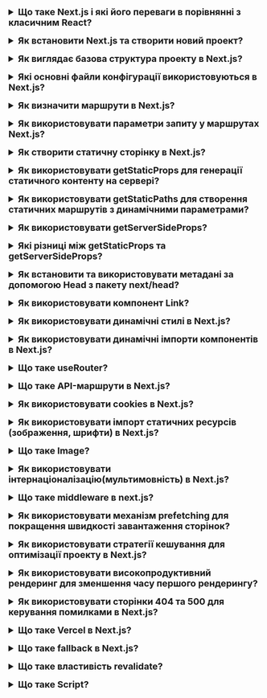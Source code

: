 <details style="margin-bottom: 15px;">
  <summary style="cursor: pointer; outline: none; font-weight: bold; font-size: 18px;">
    Що таке Next.js і які його переваги в порівнянні з класичним React?
  </summary>
  <div style="padding: 10px; font-size: 16px;">
    <p>Next.js - це фреймворк для веб-розробки, заснований на React. Він надає ряд функцій, які спрощують та оптимізують процес розробки веб-додатків.<br>
    Основні переваги Next.js у порівнянні з класичним React:<br>
    - Швидкість загрузки. Next.js використовує технологію серверної попередньої обробки (SSR), яка дозволяє генерувати статичний код для частини або всього додатку. Це значно скорочує час загрузки додатку, особливо для першої сторінки.<br>
    - SEO. SSR також покращує SEO додатку, оскільки Google може індексувати статичний код додатку.<br>
    - Розширюваність. Next.js пропонує широкий спектр функцій і розширень, які можна використовувати для створення складних веб-додатків.</p>
  </div>
</details>
<details style="margin-bottom: 15px;">
  <summary style="cursor: pointer; outline: none; font-weight: bold; font-size: 18px;">
    Як встановити Next.js та створити новий проект?
  </summary>
  <div style="padding: 10px; font-size: 16px;">
    <p>Встановлення Next.js глобально: npm install -g create-next-app</p>
    <p>Створення нового проекту: npx create-next-app my-nextjs-app</p>
  </div>
</details>
<details style="margin-bottom: 15px;">
  <summary style="cursor: pointer; outline: none; font-weight: bold; font-size: 18px;">
    Як виглядає базова структура проекту в Next.js?
  </summary>
  <div style="padding: 10px; font-size: 16px;">
    <p>
    - public: Каталог public містить статичний вміст, який буде доступний для всіх користувачів, незалежно від того, чи завантажуються вони з сервера чи ні. Наприклад, ви можете розмістити в цьому каталозі favicon, зображення, CSS-файли або JavaScript-файли.<br>
    - src: Каталог src містить код вашого додатку. Він поділений на наступні підкаталоги:<br>
       * components - містить компоненти React, які використовуються в додатку.<br>
       * pages - містить сторінки додатку.<br>
       * styles - містить стилі для додатку.<br>
    - pages: Каталог pages містить код сторінок додатку. Кожна сторінка представлена ​​файлом з розширенням .js. Назва файлу визначає маршрут сторінки. Наприклад, файл pages/index.js відповідає за сторінку з маршрутом /.<br>
    - components: Каталог components містить компоненти React, які використовуються в додатку. Компоненти React - це самостійні блоки коду, які можна використовувати повторно в різних місцях додатку.<br>
    - styles: Каталог styles містить стилі для додатку. Стилі можна написати в CSS, SCSS або стилі React.<br>
    - package.json: Файл package.json містить інформацію про проект, включаючи список залежностей. Залежності - це сторонні бібліотеки, які можна використовувати в додатку.</p>
  </div>
</details>
<details style="margin-bottom: 15px;">
  <summary style="cursor: pointer; outline: none; font-weight: bold; font-size: 18px;">
    Які основні файли конфігурації використовуються в Next.js?
  </summary>
  <div style="padding: 10px; font-size: 16px;">
    <p>next.config.js: Цей файл дозволяє вам налаштовувати різні параметри конфігурації для вашого Next.js додатку. Наприклад, ви можете визначити кастомні заголовки, налаштувати Webpack або додати плагіни.
    </p>
    <p>.env та .env.local: Файли оточення дозволяють вам визначити змінні середовища, які використовуються в різних частинах вашого додатку. Наприклад, ви можете визначити API ключі чи інші конфіденційні дані.</p>
  </div>
</details>
<details style="margin-bottom: 15px;">
  <summary style="cursor: pointer; outline: none; font-weight: bold; font-size: 18px;">
    Як визначити маршрути в Next.js?
  </summary>
  <div style="padding: 10px; font-size: 16px;">
    <p>В Next.js маршрути визначаються шляхом створення файлів у папці pages вашого проекту. Кожен файл у цій папці автоматично стає маршрутом в вашому додатку. Назва файлу визначає частину шляху URL для цього маршруту.</p>
    <p>Базовий маршрут: Створіть файл pages/index.js для створення головної сторінки вашого сайту. Цей файл буде кореневим маршрутом /.</p>
    <p>Статичні маршрути: Якщо ви хочете створити статичні сторінки з фіксованими URL, створіть файли у папці pages зі змінною частиною URL в імені файлу.</p>
    <p>Динамічні маршрути: Якщо вам потрібно створити динамічні маршрути з параметрами в URL, використовуйте квадратні дужки [] та імена параметрів в іменах файлів. Наприклад, [id].js</p>
  </div>
</details>
<details style="margin-bottom: 15px;">
  <summary style="cursor: pointer; outline: none; font-weight: bold; font-size: 18px;">
    Як використовувати параметри запиту у маршрутах Next.js?
  </summary>
  <div style="padding: 10px; font-size: 16px;">
    <p>У Next.js параметри запиту можна використовувати в маршрутах для отримання доступу до динамічних частин URL. Параметри запиту передаються через об'єкт query об'єкта router та можуть бути використані в компоненті сторінки.<br>
    const router = useRouter();<br>
    const { id } = router.query;</p>
  </div>
</details>
<details style="margin-bottom: 15px;">
  <summary style="cursor: pointer; outline: none; font-weight: bold; font-size: 18px;">
    Як створити статичну сторінку в Next.js?
  </summary>
  <div style="padding: 10px; font-size: 16px;">
    <p>Статичні сторінки в Next.js можна створити шляхом використання статичного генерації (Static Generation). Для цього слід використовувати функції getStaticProps та getStaticPaths. Важливо вказати в getStaticPaths fallback: false або fallback: true</p>
    <p>Якщо fallback має значення false, то маршрути, які не були генеровані статично, будуть вирішуватися сторінкою 404.</p>
    <p>Якщо fallback має значення true, то маршрути, які не були генеровані статично, будуть вирішуватися сторінкою, яка буде генеруватися динамічно на основі запиту.</p>
  </div>
</details>
<details style="margin-bottom: 15px;">
  <summary style="cursor: pointer; outline: none; font-weight: bold; font-size: 18px;">
    Як використовувати getStaticProps для генерації статичного контенту на сервері?
  </summary>
  <div style="padding: 10px; font-size: 16px;">
    <p>Функція getStaticProps використовується для генерації статичного контенту на сервері в Next.js. Ця функція дозволяє вам попередньо згенерувати сторінку на сервері під час збирання проекту (замість генерації на кожний запит), що поліпшує продуктивність та швидкодію вашого додатку. Повертає обєкт props з data.</p>
  </div>
</details>
<details style="margin-bottom: 15px;">
  <summary style="cursor: pointer; outline: none; font-weight: bold; font-size: 18px;">
    Як використовувати getStaticPaths для створення статичних маршрутів з динамічними параметрами?
  </summary>
  <div style="padding: 10px; font-size: 16px;">
    <p>Функція getStaticPaths використовується для створення статичних маршрутів з динамічними параметрами в Next.js. Ця функція визначає можливі значення параметрів для динамічного маршруту та генерує статичні файли для кожного значення параметра під час збирання проекту. Наприклад, products/[id].js. Повертає обєкт props з data. Важливо вказати в getStaticPaths fallback: true.</p>
  </div>
</details>
<details style="margin-bottom: 15px;">
  <summary style="cursor: pointer; outline: none; font-weight: bold; font-size: 18px;">
    Як використовувати getServerSideProps?
  </summary>
  <div style="padding: 10px; font-size: 16px;">
    <p>Функція getServerSideProps використовується для генерації сторінок на сервері при кожному запиті у Next.js. Ця функція викликається на сервері при кожному запиті та повертає дані, які будуть використовуватися для рендерингу сторінки. Використання getServerSideProps підходить, коли вам потрібно обробляти динамічні дані на сервері, які можуть змінюватися при кожному запиті. Ця функція повинна повертати об'єкт, який містить властивість props з необхідними даними для сторінки.<br>Функція корисна, коли вам потрібно обробляти динамічні дані на сервері для кожного запиту, і ваші дані можуть часто змінюватися. Однак слід враховувати, що цей підхід може призвести до меншої продуктивності порівняно зі статичною генерацією, оскільки дані генеруються на сервері при кожному запиті.</p>
  </div>
</details>
<details style="margin-bottom: 15px;">
  <summary style="cursor: pointer; outline: none; font-weight: bold; font-size: 18px;">
    Які різниці між getStaticProps та getServerSideProps?
  </summary>
  <div style="padding: 10px; font-size: 16px;">
    <p>getStaticProps та getServerSideProps - це два методи, які використовуються в Next.js для отримання даних на сервері перед рендерингом сторінок. Однак вони відрізняються в тому, коли та як вони отримують та обробляють ці дані.<br>
    - getStaticProps(Static Site Generation (SSG)):<br>
    * Статична генерація:<br>
    - Використовується для статичного генерації сторінок під час збирання проекту.<br>
    - Статично згенеровані сторінки зберігаються в кеші та повторно використовуються для кожного запиту, поки не відбудеться повторне збирання проекту.<br>
    * Performance:<br>
    - Покращує продуктивність, оскільки сторінки заздалегідь генеруються та кешуються.<br>
    * Статичні дані:<br>
    - Ідеально підходить для сторінок, які не часто змінюються, таких як блоги, новини тощо.<br>
    - getServerSideProps(Server-Side Rendering (SSR)):<br>
    * Динамічний рендеринг:<br>
    - Використовується для генерації сторінок на сервері при кожному запиті.<br>
    - Нові дані обчислюються для кожного запиту на сервері.<br>
    * Performance:<br>
    - Може призвести до меншої продуктивності порівняно із статичним генерацією, оскільки дані генеруються на сервері при кожному запиті.<br>
    * Динамічні дані:<br>
    - Використовується для сторінок з часто змінюючимся контентом або якщо потрібно отримати дані на сервері в реальному часі.<br>
    Коли використовувати який метод?<br>
    - getStaticProps:<br>
    - Використовуйте, якщо контент сторінки не змінюється часто та його можна статично згенерувати під час збирання проекту.<br>
    - getServerSideProps:<br>
    - Використовуйте, якщо вам потрібно генерувати сторінку на сервері при кожному запиті або якщо ваші дані часто змінюються.</p>
  </div>
</details>
<details style="margin-bottom: 15px;">
  <summary style="cursor: pointer; outline: none; font-weight: bold; font-size: 18px;">
    Як встановити та використовувати метадані за допомогою Head з пакету next/head?
  </summary>
  <div style="padding: 10px; font-size: 16px;">
    <p>Next.js надає next/head для управління метаданими сторінки. Цей пакет дозволяє динамічно встановлювати метатеги, такі як title, meta, link, тощо, для кожної сторінки. Встановлені метадані будуть відображатися в розмітці HTML сторінки.</p>
  </div>
</details>
<details style="margin-bottom: 15px;">
  <summary style="cursor: pointer; outline: none; font-weight: bold; font-size: 18px;">
    Як використовувати компонент Link?
  </summary>
  <div style="padding: 10px; font-size: 16px;">
    <p>Компонент Link в Next.js використовується для створення навігаційних посилань між сторінками в додатку. Основна перевага використання Link полягає в тому, що він використовує клієнтську навігацію, яка дозволяє переходити між сторінками без повторного завантаження всього додатку. Важливо відзначити, що компонент Link може обгортати будь-який елемент, але його дочірній елемент повинен бути посиланням (<code><a></code>), яке буде відображати текст чи інші елементи. <br>
    Перелік основних атрибутів: <br>
    href (обов'язковий): Вказує маршрут, на який ви хочете перейти.<br>
    as: Використовується для визначення вигляду URL на виводі. Зазвичай використовується разом з динамічними маршрутами.<br>
    replace: Якщо вказано true, то при натисканні на посилання сторінка буде замінена в історії замість додавання нового запису.<br>
    scroll: Якщо вказано false, то при натисканні на посилання не буде виконано прокрутку на верх сторінки.<br>
    prefetch: Якщо вказано false, то передзавантаження сторінки відключиться.<br>
    passHref: Якщо вказано true, то href буде передано як пропс до дочірнього елемента.<br>
    shallow: Якщо вказано true, то при натисканні на посилання буде викликано тільки метод componentDidUpdate в компоненті, але не буде викликано getStaticProps або getServerSideProps на новій сторінці.</p>
  </div>
</details>
<details style="margin-bottom: 15px;">
  <summary style="cursor: pointer; outline: none; font-weight: bold; font-size: 18px;">
    Як використовувати динамічні стилі в Next.js?
  </summary>
  <div style="padding: 10px; font-size: 16px;">
    <p>За допомогою бібліотеки styled-components, можна створювати динамічні локальні стилі.</p>
  </div>
</details>
<details style="margin-bottom: 15px;">
  <summary style="cursor: pointer; outline: none; font-weight: bold; font-size: 18px;">
    Як використовувати динамічні імпорти компонентів в Next.js?
  </summary>
  <div style="padding: 10px; font-size: 16px;">
    <p>Next.js підтримує динамічні імпорти, які дозволяють забезпечити ліниве завантаження компонентів, тобто завантаження компонента тільки тоді, коли він дійсно потрібний. Для використання динамічних імпортів компонентів в Next.js використовуйте функцію dynamic. <br>
    Наприклад, const DynamicComponent = dynamic(<br>
        () => import('../components/MyLazyComponent'),<br>
        {<br>
          loading: () => p Loading... p,<br>
          ssr: false, // Виключає ліниве завантаження на сервері<br>
          loadingTimeout: 10000, // Таймаут завантаження компонента (10 секунд)<br>
        }<br>
    );<br>
    Параметри:<br>
    1. loadFn: Функція, яка повертає import() з компонентом, який ви хочете ліниво завантажити.<br>
    2. options: Об'єкт параметрів:<br>
    - loading: Компонент чи функція, яка повертає React-елемент, який відображається під час завантаження.<br>
    - ssr: Логічне значення, вказує, чи потрібно виконати ліниве завантаження на сервері (використовується, якщо ви хочете використовувати ліниве завантаження під час серверного рендерингу).<br>
    - loadingTimeout: Час (в мілісекундах), через який відбудеться таймаут під час завантаження компонента. Якщо компонент не завантажується за цей час, відображається компонент, вказаний в loading.</p>
  </div>
</details>
<details style="margin-bottom: 15px;">
  <summary style="cursor: pointer; outline: none; font-weight: bold; font-size: 18px;">
    Що таке useRouter?
  </summary>
  <div style="padding: 10px; font-size: 16px;">
    <p>useRouter - це хук, який надається Next.js у пакеті next/router. Цей хук призначений для використання в функціональних компонентах React для отримання інформації про маршрут (URL) та навігації на клієнтській стороні.<br>
    Основні функції useRouter включають:<br>
    1. Отримання інформації про маршрут: За допомогою useRouter ви можете отримати різні параметри маршруту, такі як query (параметри URL), pathname (шлях до поточної сторінки), asPath (актуальний шлях з параметрами) та інші. Наприклад, const router = useRouter(); router.query, router.pathname, router.asPath<br>
    2.Навігація на інші сторінки: Хук useRouter також надає можливість використовувати push, replace та інші методи для навігації на інші сторінки.<br>
    Mожна використовувати useRouter тільки в компонентах, які викликаються на клієнтській стороні. Це не працює на сервері під час серверного рендерингу.</p>
  </div>
</details>
<details style="margin-bottom: 15px;">
  <summary style="cursor: pointer; outline: none; font-weight: bold; font-size: 18px;">
    Що таке API-маршрути в Next.js?
  </summary>
  <div style="padding: 10px; font-size: 16px;">
    <p>API-маршрути в Next.js — це спосіб створення серверної логіки та обробки HTTP-запитів в рамках вашого Next.js додатку. Зазвичай це використовується для створення API для взаємодії з фронтендом вашого додатку чи для взаємодії з зовнішніми службами.<br>
    Основні риси API-маршрутів в Next.js:<br>
    1. Розташування в pages/api: Файли, розташовані в папці pages/api, автоматично визначаються як API-маршрути. Наприклад, файл pages/api/users.js буде доступний за шляхом /api/users.<br>
    2. Інтеграція з фронтендом: API-маршрути Next.js можна викликати з фронтенду (наприклад, з React-компонентів) за допомогою стандартних HTTP-запитів.<br>
    3.Використання функції handler: У кожному API-маршруті ви експортуєте функцію handler, яка приймає req (об'єкт запиту) та res (об'єкт відповіді). Ця функція обробляє логіку запиту та визначає відповідь.<br>
    Наприклад, <br>export default function handler(req, res) {<br>
    res.status(200).json({ message: 'Hello, world!' });}</p>
  </div>
</details>
<details style="margin-bottom: 15px;">
  <summary style="cursor: pointer; outline: none; font-weight: bold; font-size: 18px;">
    Як використовувати cookies в Next.js?
  </summary>
  <div style="padding: 10px; font-size: 16px;">
    <p>В Next.js можливо використовувати модуль cookies з бібліотеки cookie для роботи з кукісами. npm install cookie</p>
  </div>
</details>
<details style="margin-bottom: 15px;">
  <summary style="cursor: pointer; outline: none; font-weight: bold; font-size: 18px;">
    Як використовувати імпорт статичних ресурсів (зображення, шрифти) в Next.js?
  </summary>
  <div style="padding: 10px; font-size: 16px;">
    <p>У Next.js для імпорту статичних ресурсів, таких як зображення, шрифти та інші статичні файли, використовується спеціальний синтаксис та папка public. Наприклад, <br>
    1. Зображення:<br>
    - Створення папки public:Створіть папку з назвою public у кореневій директорії вашого Next.js проекту.<br>
    - Розміщення зображення: Помістіть ваші зображення в папку public/images. Наприклад, public/images/example.jpg.<br>
    2. Шрифти:<br>
    - Створення папки public: Створіть папку з назвою public у кореневій директорії вашого Next.js проекту.<br>
    - Розміщення шрифтів: Помістіть ваші шрифти в папку public/fonts. Наприклад, public/fonts/example.ttf.<br>
    Аналогічно можна додавати інші статичні ресурси, такі як CSS-файли, JS-файли, JSON та інші, в папку public, а потім імпортувати їх у компонентах та сторінках за допомогою спеціального синтаксису /public. Важливо зауважити, що файли, розміщені у папці public, автоматично стають доступними на сервері та будуть оптимізовані для видачі на клієнтській стороні.
    </p>
  </div>
</details>
<details style="margin-bottom: 15px;">
  <summary style="cursor: pointer; outline: none; font-weight: bold; font-size: 18px;">
    Що таке Image?
  </summary>
  <div style="padding: 10px; font-size: 16px;">
    <p>У Next.js модуль Image є частиною next/image і використовується для оптимізації завантаження та відображення зображень на веб-сайті. Це допомагає автоматично оптимізувати та кешувати зображення для покращення швидкодії сайту. Перш ніж використовувати Image в Next.js, переконайтеся, що ви встановили модуль: npm install next/image.<br>
    Атрибути:<br>
    1. src (обов'язковий): Шлях або URL до зображення.<br>
    2. alt (рекомендований): Текстовий опис зображення для полегшення доступу та SEO.<br>
    3. width (обов'язковий): Ширина зображення в пікселях.<br>
    4. height (обов'язковий): Висота зображення в пікселях.<br>
    5. layout (опціонально): Тип розташування зображення. Зазвичай використовується responsive для автоматичного визначення розмірів. Інші варіанти включають fixed та intrinsic.<br>
    6. objectFit (опціонально): Стиль об'єкта CSS для контролю вигляду зображення в контейнері.<br>
    7. priority (опціонально): Помічає зображення як "пріоритетне", що дозволяє воно завантажуватися раніше інших зображень.<br>
    8. loading (опціонально): Задає поведінку завантаження зображення. Може бути eager (завантажити негайно) або lazy (ліниве завантаження).<br>
    9. className (опціонально): Клас CSS, який буде застосований до тега зображення.
    </p>
  </div>
</details>
<details style="margin-bottom: 15px;">
  <summary style="cursor: pointer; outline: none; font-weight: bold; font-size: 18px;">
    Як використовувати інтернаціоналізацію(мультимовність) в Next.js?
  </summary>
  <div style="padding: 10px; font-size: 16px;">
    <p>В Next.js для інтернаціоналізації можна використовувати бібліотеку next-i18next. <br>
    1. Встановіть бібліотеку. <br>
    2. Створіть файли конфігурації для next-i18next та i18next. У кореневій папці вашого проекту створіть файл next-i18next.config. У папці public створіть папку locales та в ній файли з перекладами для кожної мови (наприклад, en.json, es.json, тощо).js. За допомогою const { t } = useTranslation('common'); можна обробляти json.</p>
  </div>
</details>
<details style="margin-bottom: 15px;">
  <summary style="cursor: pointer; outline: none; font-weight: bold; font-size: 18px;">
    Що таке middleware в next.js?
  </summary>
  <div style="padding: 10px; font-size: 16px;">
    <p>Middleware в Next.js - це функції, які дозволяють вам виконувати код під час обробки запитів на сервері перед тим, як відбудеться рендеринг сторінки. Це дає можливість вставляти свою власну логіку для обробки запитів, таку як логування, автентифікація, обробка даних, обробка помилок тощо. В Next.js middleware може бути використано для обробки API-маршрутів або в статичних сторінках під час серверного рендерингу. Основна ідея використання middleware в Next.js базується на тому, що обробник (handler) зазвичай приймає req (об'єкт запиту) і res (об'єкт відповіді), а middleware може викликати цей обробник або вирішувати запит самостійно.</p>
  </div>
</details>
<details style="margin-bottom: 15px;">
  <summary style="cursor: pointer; outline: none; font-weight: bold; font-size: 18px;">
    Як використовувати механізм prefetching для покращення швидкості завантаження сторінок?
  </summary>
  <div style="padding: 10px; font-size: 16px;">
    <p>В Next.js механізм prefetching використовується для покращення швидкості завантаження сторінок, завдяки попередньому завантаженню ресурсів, які, ймовірно, будуть використані на наступних сторінках. Prefetching може бути включено автоматично або вручну.<br>
    * Автоматичне prefetching:<br>
    - Next.js автоматично включає автоматичне prefetching для локальних посилань на сторінки в межах вашого додатку, коли ви використовуєте компонент Link з Next.js.
    * Ручне prefetching:<br>
    - Якщо ви хочете вручну включити prefetching для деяких ресурсів, ви можете використовувати компонент next/link та проп prefetch. Link href="/other-page" prefetch. Параметр prefetch у компонента Link дозволяє вам вручну включити prefetching для вказаного посилання.<br> Важливо враховувати, що автоматичне prefetching може бути корисним, але воно також може призвести до додаткового завантаження ресурсів, яке не завжди є необхідним. </p>
  </div>
</details>
<details style="margin-bottom: 15px;">
  <summary style="cursor: pointer; outline: none; font-weight: bold; font-size: 18px;">
    Як використовувати стратегії кешування для оптимізації проекту в Next.js?
  </summary>
  <div style="padding: 10px; font-size: 16px;">
    <p>Ось декілька стратегій кешування, які ви можете використовувати в Next.js:<br>
        1. Стратегія stale-while-revalidate:<br>
        Ця стратегія використовується за замовчуванням в Next.js і дозволяє кешувати сторінки і одночасно здійснювати запит на оновлення. Коли запит іде на сервер для оновлення сторінки, стара версія сторінки все ще віддається з кешу. Після завантаження нової версії, вона замінює стару.<br>
        2. Стратегія cache-first:<br>
        Ця стратегія використовується, коли важливість стабільності та швидкості завантаження більш важлива, ніж оновлення даних. Це означає, що спочатку використовується кешована версія, і лише при її відсутності (або якщо вона застаріла), відбувається спроба оновлення.<br>
        3. Використання CDN:<br>
        Іншим способом оптимізації кешування є використання Content Delivery Network (CDN), яке може надавати кешування на рівні CDN, забезпечуючи високу швидкість віддачі ресурсів.</p>
  </div>
</details>
<details style="margin-bottom: 15px;">
  <summary style="cursor: pointer; outline: none; font-weight: bold; font-size: 18px;">
    Як використовувати високопродуктивний рендеринг для зменшення часу першого рендерингу?
  </summary>
  <div style="padding: 10px; font-size: 16px;">
    <p>1. Server-Side Rendering (SSR): Next.js дозволяє використовувати Server-Side Rendering (SSR), що означає, що рендеринг сторінок відбувається на сервері, а не в браузері. Це дозволяє вам генерувати HTML-код на сервері та надсилати його клієнту, що може зменшити час до першого рендерингу.<br>
    2. Статичне покращення (Static Optimization): Використовуйте статичне покращення для генерації статичних HTML-файлів під час збірки (build time). Це особливо ефективно, якщо ваш контент рідко змінюється.<br>
    3. Використання кешування: Використовуйте кешування для збереження результатів запитів до внутрішніх або зовнішніх API. Це може значно зменшити час першого рендерингу, оскільки не потрібно завжди виконувати запити на сервер для отримання даних.
    4. Оптимізація зображень та ресурсів: Використовуйте стиснення та оптимізацію зображень, а також асинхронне завантаження скриптів для поліпшення завантаження сторінок.<br>
    5. Використання CDN: Використовуйте Content Delivery Network (CDN), щоб ресурси були доступні для користувачів з найближчого сервера, зменшуючи час завантаження.</p>
  </div>
</details>
<details style="margin-bottom: 15px;">
  <summary style="cursor: pointer; outline: none; font-weight: bold; font-size: 18px;">
    Як використовувати сторінки 404 та 500 для керування помилками в Next.js?
  </summary>
  <div style="padding: 10px; font-size: 16px;">
    <p>У Next.js сторінки 404 та 500 можна налаштувати за допомогою файлу pages/404.js та pages/500.js відповідно. Ці файли містять код, який буде відображатися, коли сервер поверне відповідний HTTP-статусний код.</p>
  </div>
</details>
<details style="margin-bottom: 15px;">
  <summary style="cursor: pointer; outline: none; font-weight: bold; font-size: 18px;">
    Що таке Vercel в Next.js?
  </summary>
  <div style="padding: 10px; font-size: 16px;">
    <p>Vercel - це платформа для хостингу веб-додатків, яка спеціально розроблена для Next.js. Vercel пропонує широкий спектр функцій, які можуть допомогти вам покращити продуктивність і надійність вашого додатку Next.js, включаючи:<br>
    - Автоматичне масштабування: Vercel автоматично масштабує ваш додаток відповідно до навантаження, щоб забезпечити максимальну продуктивність.<br>
    - Кешування: Vercel кешує статичні ресурси вашого додатку, щоб прискорити час завантаження.<br>
    - Безперервна інтеграція та доставка (CI/CD): Vercel пропонує вбудовані функції CI/CD, які дозволяють вам швидко і легко деплоювати ваш додаток.</p>
  </div>
</details>
<details style="margin-bottom: 15px;">
  <summary style="cursor: pointer; outline: none; font-weight: bold; font-size: 18px;">
    Що таке fallback в Next.js?
  </summary>
  <div style="padding: 10px; font-size: 16px;">
    <p>В Next.js, властивість fallback використовується для управління стратегією побудови сторінок для динамічних маршрутів. Ця властивість визначає, як Next.js поводиться, коли користувач виконує запит на сторінку з динамічним маршрутом, яка не була попередньо згенерована під час збору.<br>
    Значення властивості fallback може бути:<br>
    - false (за замовчуванням): Запити для незгенерованих сторінок виведуть статус 404 (Not Found). Це означає, що сторінка повинна бути згенерована під час збору.<br>
    - true: Якщо сторінка не була попередньо згенерована, Next.js згенерує її під час першого запиту. Користувач буде переадресовано на згенеровану сторінку, коли вона буде готова. Це дозволяє покрити велику кількість можливих значень динамічного маршруту без попереднього статичного збору всіх можливих варіантів.<br>
    - 'blocking': Подібно до true, але користувач буде чекати на генерацію сторінки на сервері під час першого запиту. Це може бути корисно для сторінок, де бажано чекати, поки сторінка готова, аби відобразити повний контент.</p>
  </div>
</details>
<details style="margin-bottom: 15px;">
  <summary style="cursor: pointer; outline: none; font-weight: bold; font-size: 18px;">
    Що таке властивість revalidate?
  </summary>
  <div style="padding: 10px; font-size: 16px;">
    <p>Властивість revalidate в Next.js використовується для автоматичного оновлення статичного контенту в статичних сайтах (Static Site Generation - SSG). Ця властивість дозволяє вам вказати час, через який контент повинен бути перегенерований. Час вказується в секундах, наприклад, 15.</p>
  </div>
</details>
<details style="margin-bottom: 15px;">
  <summary style="cursor: pointer; outline: none; font-weight: bold; font-size: 18px;">
    Що таке Script?
  </summary>
  <div style="padding: 10px; font-size: 16px;">
    <p>В Next.js, компонент Script з пакету next/script дозволяє додавати зовнішні або внутрішні скрипти до вашого додатку. Цей компонент був введений у Next.js версії 11.0.0 для оптимізації завантаження скриптів та вдосконалення продуктивності сторінок.
    Основні атрибути компонента Script:<br>
    1. src: URL або шлях до зовнішнього скрипта.<br>
    2. strategy: Визначає стратегію завантаження скрипта. Можливі значення:<br>
    - "beforeInteractive": Скрипт буде завантажено до початку інтерактивної частини сторінки.<br>
    - "lazyOnload": Скрипт буде завантажено ліниво (ліниве завантаження) після події onload.<br>
    - "afterInteractive": Скрипт буде завантажено після завершення інтерактивної частини сторінки.<br>
    3. strategyData: Додаткові дані, які можуть бути використані в стратегіях завантаження, наприклад, для передачі додаткових параметрів.<br>
    4. async: Логічне значення, вказує, чи слід завантажувати скрипт асинхронно.<br>
    5. defer: Логічне значення, вказує, чи слід відкладати виконання скрипта до завершення розбору сторінки.<br>
    6. noModule: Логічне значення, вказує, чи слід виключити скрипт з модульного режиму.<br>
    7. type: MIME-тип скрипта, як правило, "text/javascript".<br>
    8. nonce: Значення nonce для безпеки контенту скрипта.</p>
  </div>
</details>
